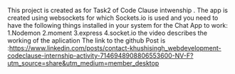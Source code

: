 This project is created as for Task2 of Code Clause intwenship . The app is created using websockets for which Sockets.io is used and you need to have the following things installed in your system for the Chat App to work:
1.Nodemon
2.moment
3.express
4.socket.io
the video describes the working of the aplication
The link to the github Post is :https://www.linkedin.com/posts/contact-khushisingh_webdevelopment-codeclause-internship-activity-7146948908806553600-NV-F?utm_source=share&utm_medium=member_desktop
